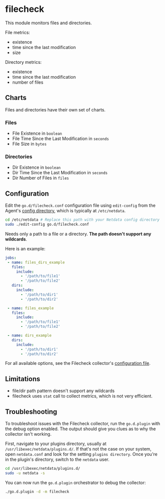 <!--
title: "Files and directories monitoring with Netdata"
custom_edit_url: https://github.com/netdata/go.d.plugin/edit/master/modules/fileheck/README.md
sidebar_label: "Files and Dirs"
-->

# filecheck

This module monitors files and directories.

File metrics:

-   existence
-   time since the last modification
-   size

Directory metrics:

-   existence
-   time since the last modification
-   number of files

## Charts

Files and directories have their own set of charts.

### Files

-   File Existence in `boolean`
-   File Time Since the Last Modification in `seconds`
-   File Size in `bytes`

### Directories

-   Dir Existence in `boolean`
-   Dir Time Since the Last Modification in `seconds`
-   Dir Number of Files in `files`

## Configuration

Edit the `go.d/filecheck.conf` configuration file using `edit-config` from the Agent's [config
directory](/docs/step-by-step/step-04.md#find-your-netdataconf-file), which is typically at `/etc/netdata`.

```bash
cd /etc/netdata # Replace this path with your Netdata config directory
sudo ./edit-config go.d/filecheck.conf
```

Needs only a path to a file or a directory. **The path doesn't support any wildcards**.

Here is an example:

```yaml
jobs:
 - name: files_dirs_example
   files:
     include:
       - '/path/to/file1'
       - '/path/to/file2'
   dirs:
     include:
       - '/path/to/dir1'
       - '/path/to/dir2'

 - name: files_example
   files:
     include:
       - '/path/to/file1'
       - '/path/to/file2'

 - name: dirs_example
   dirs:
     include:
       - '/path/to/dir1'
       - '/path/to/dir2'
```

For all available options, see the Filecheck collector's [configuration
file](https://github.com/netdata/go.d.plugin/blob/master/config/go.d/filecheck.conf).

## Limitations

-   file/dir path pattern doesn't support any wildcards
-   filecheck uses `stat` call to collect metrics, which is not very efficient.

## Troubleshooting

To troubleshoot issues with the Filecheck collector, run the `go.d.plugin` with the debug option enabled.
The output should give you clues as to why the collector isn't working.

First, navigate to your plugins directory, usually at `/usr/libexec/netdata/plugins.d/`. If that's not the case on your
system, open `netdata.conf` and look for the setting `plugins directory`. Once you're in the plugin's directory, switch
to the `netdata` user.

```bash
cd /usr/libexec/netdata/plugins.d/
sudo -u netdata -s
```

You can now run the `go.d.plugin` orchestrator to debug the collector:

```bash
./go.d.plugin -d -m filecheck
```
